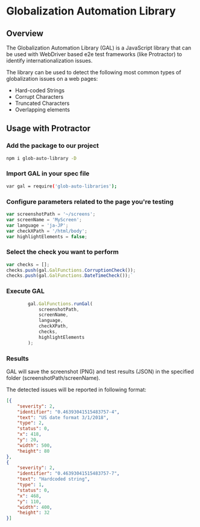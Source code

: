 # Globalization Automation Library

## Overview

The Globalization Automation Library (GAL) is a JavaScript library that can be used with WebDriver based e2e test frameworks (like Protractor) to identify internationalization issues.

The library can be used to detect the following most common types of globalization issues on a web pages:

* Hard-coded Strings
* Corrupt Characters
* Truncated Characters
* Overlapping elements

## Usage with Protractor

### Add the package to our project

```bash
npm i glob-auto-library -D
```

### Import GAL in your spec file

```bash
var gal = require('glob-auto-libraries');
```

### Configure parameters related to the page you're testing

```javascript
var screenshotPath = '~/screens';
var screenName = 'MyScreen';
var language = 'ja-JP';
var checkXPath = '/html/body';
var highlightElements = false;
```

### Select the check you want to perform

```javascript
var checks = [];
checks.push(gal.GalFunctions.CorruptionCheck());
checks.push(gal.GalFunctions.DateTimeCheck());`
```

### Execute GAL

```javascript
        gal.GalFunctions.runGal(
            screenshotPath,
            screenName,
            language,
            checkXPath,
            checks,
            highlightElements
        );
```

### Results

GAL will save the screenshot (PNG) and test results (JSON) in the specified folder (screenshotPath/screenName).

The detected issues will be reported in following format:

```json
[{
	"severity": 2,
	"identifier": "0.46393041515483757-4",
	"text": "US date format 3/1/2018",
	"type": 2,
	"status": 0,
	"x": 418,
	"y": 20,
	"width": 500,
	"height": 80
},
{
	"severity": 2,
	"identifier": "0.46393041515483757-7",
	"text": "Hardcoded string",
	"type": 1,
	"status": 0,
	"x": 468,
	"y": 110,
	"width": 400,
	"height": 32
}]
```
